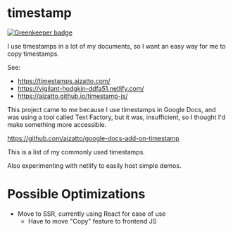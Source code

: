 # timestamp

[![Greenkeeper badge](https://badges.greenkeeper.io/aizatto/timestamp-js.svg)](https://greenkeeper.io/)

I use timestamps in a lot of my documents, so I want an easy way for me to copy timestamps.

See:
- https://timestamps.aizatto.com/
- https://vigilant-hodgkin-ddfa51.netlify.com/
- https://aizatto.github.io/timestamp-js/

This project came to me because I use timestamps in Google Docs, and was using a tool called Text Factory, but it was, insufficient, so I thought I'd make something more accessible.

https://github.com/aizatto/google-docs-add-on-timestamp

This is a list of my commonly used timestamps.

Also experimenting with netlify to easily host simple demos.

# Possible Optimizations

- Move to SSR, currently using React for ease of use
  - Have to move "Copy" feature to frontend JS
